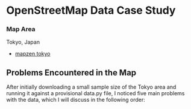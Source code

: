 # OpenStreetMap Data Case Study

### Map Area
Tokyo, Japan

- [mapzen tokyo](https://mapzen.com/data/metro-extracts/metro/tokyo_japan/)

## Problems Encountered in the Map
After initially downloading a small sample size of the Tokyo area and running it against a provisional data.py file, I noticed five main problems with the data, which I will discuss in the following order:

<!-- まずは小さいデータを使用して、問題点を把握してみる。 -->
